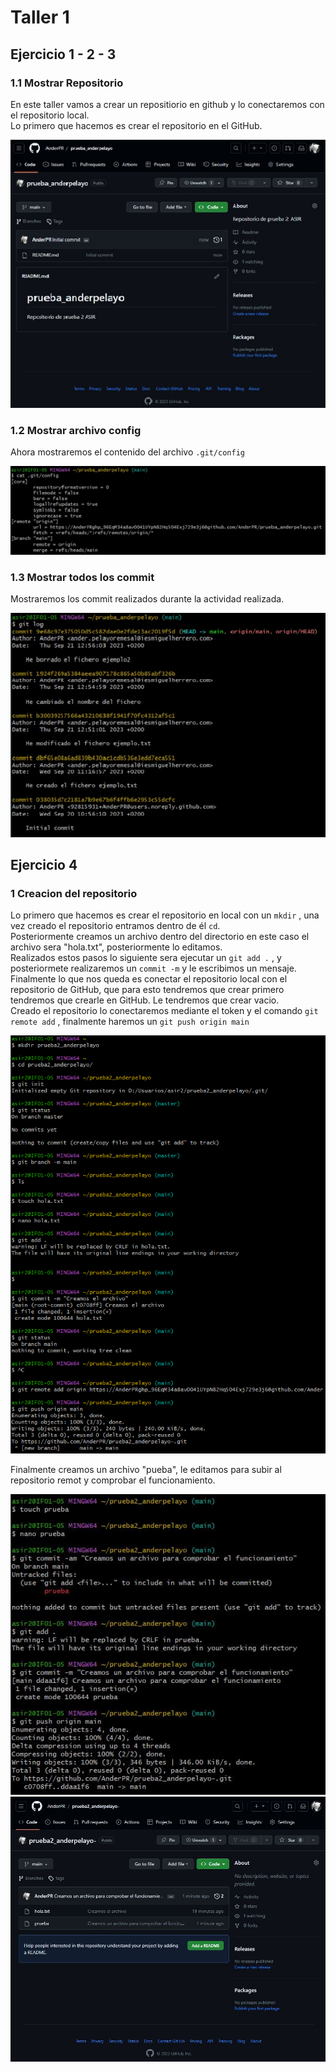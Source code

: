 # Taller 1
## Ejercicio 1 - 2 - 3
### 1.1 Mostrar Repositorio
  En este taller vamos a crear un repositiorio en github y lo conectaremos con el repositorio local.  
  Lo primero que hacemos es crear el repositorio en el GitHub.

  ![Imagen_Repositorio](img/caprepgit.jpg)

  

### 1.2 Mostrar archivo config
  Ahora mostraremos el contenido del archivo `.git/config`

  ![Imagen_Config](img/capconfig.jpg)

  

### 1.3 Mostrar todos los commit
  Mostraremos los commit realizados durante la actividad realizada.

  ![Imagen_log](img/caplog.jpg)


## Ejercicio 4

### 1 Creacion del repositorio

   Lo primero que hacemos es crear el repositorio en local con un `mkdir` , una vez creado el repositorio entramos dentro de él `cd`.   
   Posteriormente creamos un archivo dentro del directorio en este caso el archivo sera "hola.txt", posteriormente lo editamos.   
   Realizados estos pasos lo siguiente sera ejecutar un `git add .` , y posteriormete realizaremos un `commit -m` y le escribimos un mensaje.   
   Finalmente lo que nos queda es conectar el repositorio local con el repositorio de GitHub, que para esto tendremos que crear primero tendremos que crearle en GitHub. Le tendremos que crear vacio.   
   Creado el repositorio lo conectaremos mediante el token y el comando `git remote add` , finalmente haremos un `git push origin main` 

![Imagen_Proceso](img/capejer4.1.jpg)

   Finalmente creamos un archivo "pueba", le editamos para subir al repositorio remot y comprobar el funcionamiento.

![Imagen_creacion archivo 2](img/capejer4.2.jpg)
![Imagen_github](img/capejer4.3.jpg)